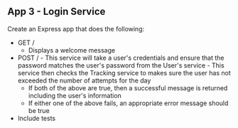 ## App 3 - Login Service

Create an Express app that does the following:
  - GET /
     - Displays a welcome message
   - POST /
    - This service will take a user's credentials and ensure that the password matches the user's password from the User's service
    - This service then checks the Tracking service to makes sure the user has not exceeded the number of attempts for the day
      - If both of the above are true, then a successful message is returned including the user's information
      - If either one of the above fails, an appropriate error message should be true
  - Include tests

